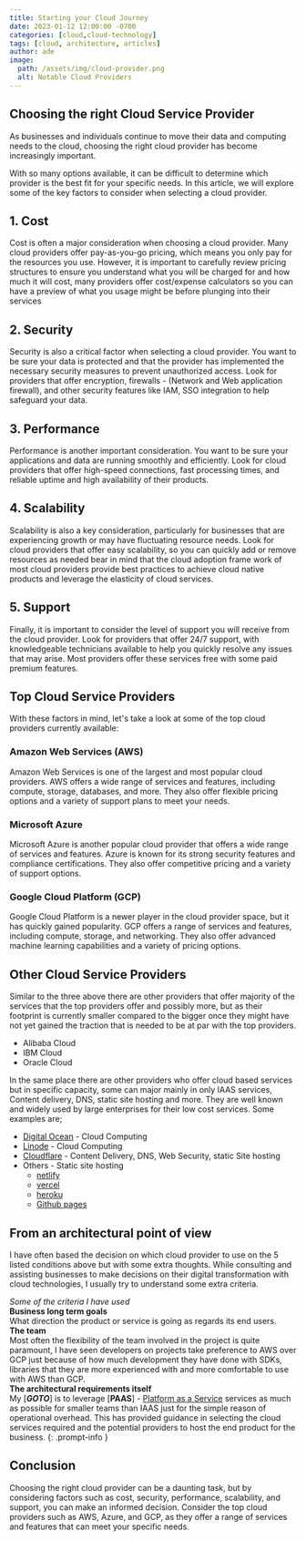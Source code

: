```yaml
---
title: Starting your Cloud Journey
date: 2023-01-12 12:00:00 -0700
categories: [cloud,cloud-technology]
tags: [cloud, architecture, articles]
author: ade
image:
  path: /assets/img/cloud-provider.png
  alt: Notable Cloud Providers
---
```


## Choosing the right Cloud Service Provider

As businesses and individuals continue to move their data and computing needs to the cloud, choosing the right cloud provider has become increasingly important.

With so many options available, it can be difficult to determine which provider is the best fit for your specific needs. In this article, we will explore some of the key factors to consider when selecting a cloud provider.

## **1. Cost**

Cost is often a major consideration when choosing a cloud provider. Many cloud providers offer pay-as-you-go pricing, which means you only pay for the resources you use. However, it is important to carefully review pricing structures to ensure you understand what you will be charged for and how much it will cost, many providers offer cost/expense calculators so you can have a preview of what you usage might be before plunging into their services

## **2. Security**

Security is also a critical factor when selecting a cloud provider. You want to be sure your data is protected and that the provider has implemented the necessary security measures to prevent unauthorized access. Look for providers that offer encryption, firewalls - (Network and Web application firewall), and other security features like IAM, SSO integration to help safeguard your data.

## **3. Performance**

Performance is another important consideration. You want to be sure your applications and data are running smoothly and efficiently. Look for cloud providers that offer high-speed connections, fast processing times, and reliable uptime and high availability of their products.

## **4. Scalability**

Scalability is also a key consideration, particularly for businesses that are experiencing growth or may have fluctuating resource needs. Look for cloud providers that offer easy scalability, so you can quickly add or remove resources as needed bear in mind that the cloud adoption frame work of most cloud providers provide best practices to achieve cloud native products and leverage the elasticity of cloud services.

## **5. Support**

Finally, it is important to consider the level of support you will receive from the cloud provider. Look for providers that offer 24/7 support, with knowledgeable technicians available to help you quickly resolve any issues that may arise. Most providers offer these services free with some paid premium features.

## Top Cloud Service Providers

With these factors in mind, let's take a look at some of the top cloud providers currently available:

### Amazon Web Services (AWS)

Amazon Web Services is one of the largest and most popular cloud providers. AWS offers a wide range of services and features, including compute, storage, databases, and more. They also offer flexible pricing options and a variety of support plans to meet your needs.

### Microsoft Azure

Microsoft Azure is another popular cloud provider that offers a wide range of services and features. Azure is known for its strong security features and compliance certifications. They also offer competitive pricing and a variety of support options.

### Google Cloud Platform (GCP)

Google Cloud Platform is a newer player in the cloud provider space, but it has quickly gained popularity. GCP offers a range of services and features, including compute, storage, and networking. They also offer advanced machine learning capabilities and a variety of pricing options.

## Other Cloud Service Providers

Similar to the three above there are other providers that offer majority of the services that the top providers offer and possibly more, but as their footprint is currently smaller compared to the bigger once they might have not yet gained the traction that is needed to be at par with the top providers.

- Alibaba Cloud
- IBM Cloud
- Oracle Cloud

In the same place there are other providers who offer cloud based services but in specific capacity, some can major mainly in only IAAS services, Content delivery, DNS, static site hosting and more. They are well known and widely used by large enterprises for their low cost services. Some examples are;

- [Digital Ocean](https://www.digitalocean.com/) - Cloud Computing
- [Linode](https://www.linode.com/) - Cloud Computing
- [Cloudflare](https://www.cloudflare.com/) - Content Delivery, DNS, Web Security, static Site hosting
- Others - Static site hosting
  - [netlify](https://www.netlify.com/)
  - [vercel](https://vercel.com/)
  - [heroku](https://www.heroku.com/)
  - [Github pages](https://pages.github.com/)

## From an architectural point of view

I have often based the decision on which cloud provider to use on the 5 listed conditions above but with some extra thoughts.
While consulting and assisting businesses to make decisions on their digital transformation with cloud technologies, I usually try to understand some extra criteria.

>
_Some of the criteria I have used_<br>
**Business long term goals**<br>
What direction the product or service is going as regards its end users.<br>
**The team**<br>
Most often the flexibility of the team involved in the project is quite paramount, I have seen developers on projects take preference to AWS over GCP just because of how much development they have done with SDKs, libraries that they are more experienced with and more comfortable to use with AWS than GCP.<br>
**The architectural requirements itself**<br>
My [**_GOTO_**] is to leverage [**PAAS**] - [Platform as a Service](https://en.wikipedia.org/wiki/Platform_as_a_service) services as much as possible for smaller teams than IAAS just for the simple reason of operational overhead. This has provided guidance in selecting the cloud services required and the potential providers to host the end product for the business.
{: .prompt-info }

## Conclusion

Choosing the right cloud provider can be a daunting task, but by considering factors such as cost, security, performance, scalability, and support, you can make an informed decision. Consider the top cloud providers such as AWS, Azure, and GCP, as they offer a range of services and features that can meet your specific needs.
